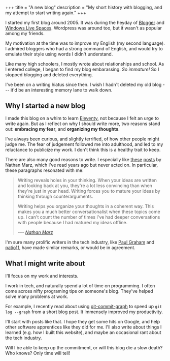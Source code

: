 +++
title = "A new blog"
description = "My short history with blogging, and my attempt to start writing again."
+++

I started my first blog around 2005. It was during the heyday of [Blogger][0]
and [Windows Live Spaces][1]. Wordpress was around too, but it wasn't as
popular among my friends.

My motivation at the time was to improve my English (my second language). I
admired bloggers who had a strong command of English, and would try to emulate
their style using words I didn't understand.

Like many high schoolers, I mostly wrote about relationships and school. As I
entered college, I began to find my blog embarassing. _So immature!_ So I
stopped blogging and deleted everything.

I've been on a writing hiatus since then. I wish I hadn't deleted my old
blog --- it'd be an interesting memory lane to walk down.

## Why I started a new blog

I made this blog on a whim to learn [Eleventy][7], not because I felt an urge
to write again. But as I reflect on why I should write more, two reasons stand
out: **embracing my fear**, and **organizing my thoughts**.

I've always been curious, and slightly terrified, of how other people might
judge me. The fear of judgement followed me into adulthood, and led to my
reluctance to publicize my work. I don't think this is a healthy trait to keep.

There are also many good reasons to write. I especially like [these][2]
[posts][3] by Nathan Marz, which I've read years ago but never acted on. In
particular, these paragraphs resonated with me:

> Writing reveals holes in your thinking. When your ideas are written and
> looking back at you, they're a lot less convincing than when they're just in
> your head. Writing forces you to mature your ideas by thinking through
> counterarguments.
>
> Writing helps you organize your thoughts in a coherent way. This makes
> you a much better conversationalist when these topics come up. I can't count
> the number of times I've had deeper conversations with people because I had
> matured my ideas offline.
>
> --- <cite>[Nathan Marz][2]</cite>

I'm sure many prolific writers in the tech industry, like [Paul Graham][4] and
[patio11][5], have made similar remarks, or would be in agreement.

## What I might write about

I'll focus on my work and interests.

I work in tech, and naturally spend a lot of time on programming. I often come
across nifty programing tips on someone's blog. They've helped solve many
problems at work.

For example, I recently read about using [git-commit-graph][6] to speed up
`git log --graph` from a short blog post. It immensely improved my
productivity.

I'll start with posts like that. I hope they get some hits on Google, and help
other software apprentices like they did for me. I'll also write about things I
learned (e.g. how I built this website), and maybe an occasional rant about the
tech industry.

Will I be able to keep up the commitment, or will this blog die a slow death?
Who knows? Only time will tell!

[0]: https://en.wikipedia.org/wiki/Blogger_(service)
[1]: https://en.wikipedia.org/wiki/Windows_Live_Spaces
[2]: http://nathanmarz.com/blog/you-should-blog-even-if-you-have-no-readers.html
[3]: http://nathanmarz.com/blog/break-into-silicon-valley-with-a-blog-1.html
[4]: http://www.paulgraham.com/
[5]: https://www.kalzumeus.com/
[6]: https://git-scm.com/docs/commit-graph
[7]: https://www.11ty.dev/
